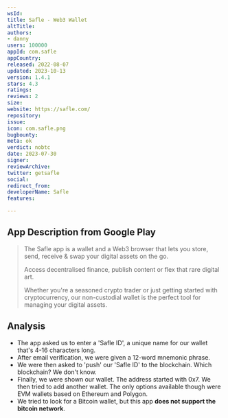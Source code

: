 ```yaml
---
wsId: 
title: Safle - Web3 Wallet
altTitle: 
authors:
- danny
users: 100000
appId: com.safle
appCountry: 
released: 2022-08-07
updated: 2023-10-13
version: 1.4.1
stars: 4.3
ratings: 
reviews: 2
size: 
website: https://safle.com/
repository: 
issue: 
icon: com.safle.png
bugbounty: 
meta: ok
verdict: nobtc
date: 2023-07-30
signer: 
reviewArchive: 
twitter: getsafle
social: 
redirect_from: 
developerName: Safle
features: 

---
```


## App Description from Google Play

> The Safle app is a wallet and a Web3 browser that lets you store, send, receive & swap your digital assets on the go.
>
> Access decentralised finance, publish content or flex that rare digital art.
>
> Whether you're a seasoned crypto trader or just getting started with cryptocurrency, our non-custodial wallet is the perfect tool for managing your digital assets. 

## Analysis 

- The app asked us to enter a 'Safle ID', a unique name for our wallet that's 4-16 characters long.
- After email verification, we were given a 12-word mnemonic phrase.
- We were then asked to 'push' our 'Safle ID' to the blockchain. Which blockchain? We don't know. 
- Finally, we were shown our wallet. The address started with 0x7. We then tried to add another wallet. The only options available though were EVM wallets based on Ethereum and Polygon.
- We tried to look for a Bitcoin wallet, but this app **does not support the bitcoin network**.